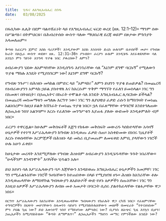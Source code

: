 ```yaml
---
title:  ሂዱና ለእግዚአብሔር ስገዱ
date:   03/08/2025
---
```


በፋሲካው ሌሊት በደም ባልተሸፈነት ላይ የእግዚአብሔር ፍርድ ወረደ (ዘጸ. 12:1–12)። ማንም ሰው በሥልጣኑ፣ በትምህርቱ፣ በሕብረተሰቡ ውስጥ ባለው ማህበራዊ ደረጃ ወይም በጾታው ምክንያት አላመለጠም።

`ቅጣቱ ከፈርዖን ጀምሮ እስከ ባሪያዎች፣ እንዲያውም እስከ እንሰሳት ድረስ ሁሉንም ቤተሰቦች መታ። የግብጽ ኩራት በአቧራ ውስጥ ወደቀ። ዘጸ. 12:31–36ን ያንብቡ። ፈርዖን ሁሉም እንዲሄዱ እየፈቀደላቸው ሳለ እንኳን ምን ዓይነት እንግዳ ጥያቄ ነበር ያቀረበው? ለምን?`

ዕብራውያን ሄደው ለአምላካቸው እንዲሰግዱ እየነገራቸው ሳለ “እኔንም ደግሞ ባርኩኝ” የሚለውን ጥያቄ ማከሉ እንዴት የሚያስገርም ነው! እኔንም ደግሞ ባርኩኝ?

የግብጽ ንጉሥ፣ በሕዝቡ መካከል በምድር ላይ “አምላክ፣” ለምን ይህንን ጥያቄ ይጠይቃል? በመጨረሻ የዕብራውያንን አምላክ ኃይል ያስተዋለ እና ከእርሱም ጥቅም ማግኘት የፈለገ ይመስላል። ነገር ግን በአመጽ፣ በትዕቢት፣ በኃጢአትና በኩራት ተሞልቶ ሳለ እንዴት እግዚአብሔር ሊባርከው ይችላል? በመጨረሻ መስመማቱን መግለጹ እርግጥ ነው፣ ነገር ግን ለያህዌህ ፈቃድ ራሱን ከማስገዛት የመነጨ አልነበረም። ከዚህ ይልቅ ከሽንፈት የመነጨ ጥያቄ ነበር። ኋላ በፈጸማቸው ተግባሮቹ እንደተገለጠው ለኃጢአቱ ንስሃ አልገባም። እርሱ የፈለገው መንግሥቱን እያጠፋ ያለው ውድመት እንዲቆምለት ብቻ ነበር።

ፈርዖን ተዋርዷል። ከሁሉም መቅሰፍቶች እጅግ የከፋው መቅሰፍት መውረዱ ካስከተላቸው አሳዛኝ ሁኔታዎች የተነሣ እሥራኤላውያን ከግብጽ እንዲወጡ ፈቃድ ሰጠ። አስቀድመው በነበሩ ጊዜያቶች እርሱ የወሰዳቸው እርምጃዎች በሕዝቡ ላይ መከራ ቢያመጡም ለመፍቀድ እምቢ ያላቸውን ነገሮች ሁሉ አሁን ፈቀደ።

ከሁኔታው መረዳት እንደሚቻለው የግብጽ ሕዝብም ዕብራውያን እንዲሄዱላቸው ጉጉት ነበራቸው። “ሁላችንም እንዳንሞት” እባካችሁ ሂዱልን አሉ።

ይህ እየሆነ ሳለ እሥራኤላውያን ባዶ እጃቸውን እንዳይወጡ እግዚአብሔር ሁኔታዎችን አመቻቸ፣ ነገር ግን የሚፈልጉአቸው ነገሮች ጉዞአቸውን ከተጠበቀው በላይ የሚያዘገዩ ሆኑ። ሕዝቡ ከአገራቸው ቶሎ እንዲወጡላቸው ለማስቸኮል ግብጻውያን ለአይሁዶች ውድ የሆኑ ዕቃዎችን ሰጡአቸው፣ ነገር ግን እነዚህ ዕቃዎች እሥራኤላውያን ለብዙ መቶ አመታት በባርነት ሲሰሩ ያልተከፈላቸው የልፋታቸው ዋጋ ነበሩ።

`በርግጥ እሥራኤላውያን ከአገራቸው እንዲወጡላቸው ግብጻውያን የከፈሉት ዋጋ ርካሽ ነበር። የፈጸምናቸው ተግባሮቻችን ስህተት መሆናቸውን ስላመንን ሳይሆን የሚያስከትሉአቸውን መዘዞች በመፍራት “የተናዘዝነው” ምን ያህል ጊዜ ነው? ይህ እውነተኛ ንስሃ የማይሆነው ለምንድር ነው? ቢያንስ ለአጭር ጊዜ እንኳን ቢሆን፣ ኃጢአታችን ከሚያስከትለው “ቅጣት ለማምለጥ፣” ለኃጢአታችን ማዘንን መማር የምንችለው እንዴት ነው?`